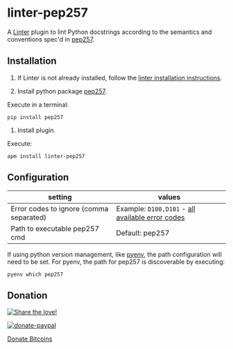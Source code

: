 linter-pep257
=============

A [Linter][] plugin to lint Python docstrings according to the semantics and conventions spec'd in [pep257][spec].

## Installation

1. If Linter is not already installed, follow the [linter installation instructions][linter-install].

1. Install python package [pep257][].

  Execute in a terminal:
  ```
  pip install pep257
  ```

1. Install plugin.

  Execute:
  ```
  apm install linter-pep257
  ```


## Configuration

setting | values
--- | ---
Error codes to ignore (comma separated) | Example: `D100,D101` - [all available error codes][pep257 codes]
Path to executable pep257 cmd | Default: pep257

If using python version management, like [pyenv][], the path configuration will need to be set.  For pyenv, the path for pep257 is discoverable by executing:
```
pyenv which pep257
```


[Linter]: https://github.com/AtomLinter/Linter
[linter-install]: https://github.com/AtomLinter/Linter#installation
[pep257]: https://pypi.python.org/pypi/pep257
[pep257 codes]:https://github.com/GreenSteam/pep257/#error-codes
[pyenv]: https://github.com/yyuu/pyenv
[spec]: http://legacy.python.org/dev/peps/pep-0257/

## Donation
[![Share the love!](https://chewbacco-stuff.s3.amazonaws.com/donate.png)](https://www.paypal.com/cgi-bin/webscr?cmd=_s-xclick&hosted_button_id=KXUYS4ARNHCN8)

[![donate-paypal](https://s3-eu-west-1.amazonaws.com/chewbacco-stuff/donate-paypal.png)](https://www.paypal.com/cgi-bin/webscr?cmd=_s-xclick&hosted_button_id=KXUYS4ARNHCN8)

<a class="coinbase-button" data-code="2945dab392cb1cefbb7097e4cd17a603" data-button-style="custom_small" href="https://www.coinbase.com/checkouts/2945dab392cb1cefbb7097e4cd17a603">Donate Bitcoins</a><script src="https://www.coinbase.com/assets/button.js" type="text/javascript"></script>
